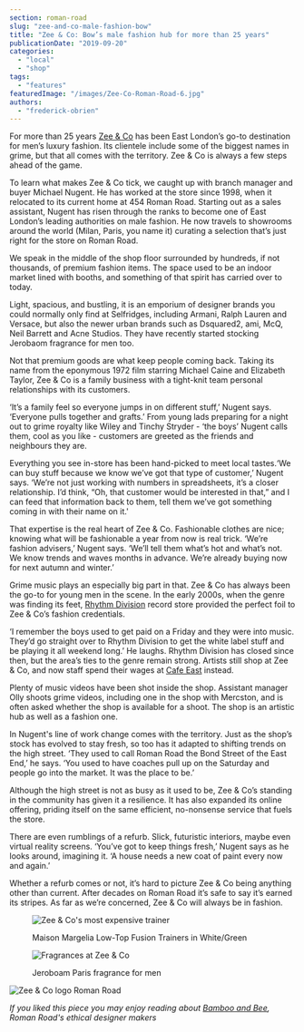 ```yaml
---
section: roman-road
slug: "zee-and-co-male-fashion-bow"
title: "Zee & Co: Bow’s male fashion hub for more than 25 years"
publicationDate: "2019-09-20"
categories: 
  - "local"
  - "shop"
tags: 
  - "features"
featuredImage: "/images/Zee-Co-Roman-Road-6.jpg"
authors: 
  - "frederick-obrien"
---
```


For more than 25 years [Zee & Co](https://www.zeeandco.co.uk/mens/store-bow) has been East London’s go-to destination for men’s luxury fashion. Its clientele include some of the biggest names in grime, but that all comes with the territory. Zee & Co is always a few steps ahead of the game. 

To learn what makes Zee & Co tick, we caught up with branch manager and buyer Michael Nugent. He has worked at the store since 1998, when it relocated to its current home at 454 Roman Road. Starting out as a sales assistant, Nugent has risen through the ranks to become one of East London’s leading authorities on male fashion. He now travels to showrooms around the world (Milan, Paris, you name it) curating a selection that’s just right for the store on Roman Road.

We speak in the middle of the shop floor surrounded by hundreds, if not thousands, of premium fashion items. The space used to be an indoor market lined with booths, and something of that spirit has carried over to today.

Light, spacious, and bustling, it is an emporium of designer brands you could normally only find at Selfridges, including Armani, Ralph Lauren and Versace, but also the newer urban brands such as Dsquared2, ami, McQ, Neil Barrett and Acne Studios. They have recently started stocking Jerobaom fragrance for men too.

Not that premium goods are what keep people coming back. Taking its name from the eponymous 1972 film starring Michael Caine and Elizabeth Taylor, Zee & Co is a family business with a tight-knit team personal relationships with its customers.

‘It’s a family feel so everyone jumps in on different stuff,’ Nugent says. ‘Everyone pulls together and grafts.’ From young lads preparing for a night out to grime royalty like Wiley and Tinchy Stryder - ‘the boys’ Nugent calls them, cool as you like - customers are greeted as the friends and neighbours they are.  

Everything you see in-store has been hand-picked to meet local tastes.‘We can buy stuff because we know we’ve got that type of customer,’ Nugent says. ‘We’re not just working with numbers in spreadsheets, it’s a closer relationship. I’d think, “Oh, that customer would be interested in that,” and I can feed that information back to them, tell them we’ve got something coming in with their name on it.'

That expertise is the real heart of Zee & Co. Fashionable clothes are nice; knowing what will be fashionable a year from now is real trick. ‘We’re fashion advisers,’ Nugent says. ‘We’ll tell them what’s hot and what’s not. We know trends and waves months in advance. We’re already buying now for next autumn and winter.’ 

Grime music plays an especially big part in that. Zee & Co has always been the go-to for young men in the scene. In the early 2000s, when the genre was finding its feet, [Rhythm Division](https://romanroadlondon.com/rhythm-division-grime-record-shop-bow/) record store provided the perfect foil to Zee & Co’s fashion credentials. 

‘I remember the boys used to get paid on a Friday and they were into music. They’d go straight over to Rhythm Division to get the white label stuff and be playing it all weekend long.’ He laughs. Rhythm Division has closed since then, but the area’s ties to the genre remain strong. Artists still shop at Zee & Co, and now staff spend their wages at [Cafe East](https://romanroadlondon.com/cafe-east-roman-road-mustafa-has-interview/) instead.  

Plenty of music videos have been shot inside the shop. Assistant manager Olly shoots grime videos, including one in the shop with Mercston, and is often asked whether the shop is available for a shoot. The shop is an artistic hub as well as a fashion one. 

In Nugent's line of work change comes with the territory. Just as the shop’s stock has evolved to stay fresh, so too has it adapted to shifting trends on the high street. ‘They used to call Roman Road the Bond Street of the East End,’ he says. ‘You used to have coaches pull up on the Saturday and people go into the market. It was the place to be.’

Although the high street is not as busy as it used to be, Zee & Co’s standing in the community has given it a resilience. It has also expanded its online offering, priding itself on the same efficient, no-nonsense service that fuels the store. 

There are even rumblings of a refurb. Slick, futuristic interiors, maybe even virtual reality screens. ‘You’ve got to keep things fresh,’ Nugent says as he looks around, imagining it. ‘A house needs a new coat of paint every now and again.’

Whether a refurb comes or not, it’s hard to picture Zee & Co being anything other than current. After decades on Roman Road it’s safe to say it’s earned its stripes. As far as we’re concerned, Zee & Co will always be in fashion.

<figure>

![Zee & Co's most expensive trainer](/images/Zee-Co-Roman-Road-18-1024x683.jpg)

<figcaption>

Maison Margelia Low-Top Fusion Trainers in White/Green

</figcaption>

</figure>

<figure>

![Fragrances at Zee & Co](/images/Zee-Co-Roman-Road-19-1024x683.jpg)

<figcaption>

Jeroboam Paris fragrance for men

</figcaption>

</figure>

![Zee & Co logo Roman Road](/images/Zee-Co-Roman-Road-1-1024x683.jpg)

_If you liked this piece you may enjoy reading about [Bamboo and Bee](https://romanroadlondon.com/bamboo-bee-interview-verrykerry-10tacled-magpiesloot/), Roman Road's ethical designer makers_
